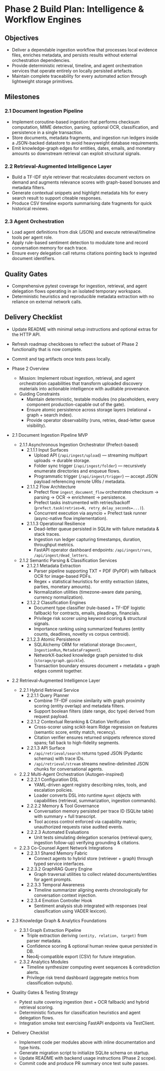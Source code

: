 # Phase 2 Build Plan: Intelligence & Workflow Engines

## Objectives
- Deliver a dependable ingestion workflow that processes local evidence files, enriches metadata, and persists results without external orchestration dependencies.
- Provide deterministic retrieval, timeline, and agent orchestration services that operate entirely on locally persisted artefacts.
- Maintain complete traceability for every automated action through lightweight storage primitives.

## Milestones

### 2.1 Document Ingestion Pipeline
- Implement coroutine-based ingestion that performs checksum computation, MIME detection, parsing, optional OCR, classification, and persistence in a single transaction.
- Store documents, metadata fragments, and ingestion run ledgers inside a JSON-backed datastore to avoid heavyweight database requirements.
- Emit knowledge-graph edges for entities, dates, emails, and monetary amounts so downstream retrieval can exploit structural signals.

### 2.2 Retrieval-Augmented Intelligence Layer
- Build a TF-IDF style retriever that recalculates document vectors on demand and augments relevance scores with graph-based bonuses and metadata filters.
- Generate contextual snippets and highlight metadata hits for every search result to support citeable responses.
- Produce CSV timeline exports summarising date fragments for quick historical reviews.

### 2.3 Agent Orchestration
- Load agent definitions from disk (JSON) and execute retrieval/timeline tools per agent role.
- Apply rule-based sentiment detection to modulate tone and record conversation memory for each trace.
- Ensure every delegation call returns citations pointing back to ingested document identifiers.

## Quality Gates
- Comprehensive pytest coverage for ingestion, retrieval, and agent delegation flows operating in an isolated temporary workspace.
- Deterministic heuristics and reproducible metadata extraction with no reliance on external network calls.

## Delivery Checklist
- Update README with minimal setup instructions and optional extras for the HTTP API.
- Refresh roadmap checkboxes to reflect the subset of Phase 2 functionality that is now complete.
- Commit and tag artifacts once tests pass locally.

- Phase 2 Overview
  - Mission: Implement robust ingestion, retrieval, and agent orchestration capabilities that transform uploaded discovery materials into actionable intelligence with auditable provenance.
  - Guiding Constraints
    - Maintain deterministic, testable modules (no placeholders, every component production-capable out of the gate).
    - Ensure atomic persistence across storage layers (relational + graph + search index).
    - Provide operator observability (runs, retries, dead-letter queue visibility).

- 2.1 Document Ingestion Pipeline MVP
  - 2.1.1 Asynchronous Ingestion Orchestrator (Prefect-based)
    - 2.1.1.1 Input Surfaces
      - Upload API (`/api/ingest/upload`) — streaming multipart uploads → durable storage.
      - Folder sync trigger (`/api/ingest/folder`) — recursively enumerate directories and enqueue flows.
      - Programmatic trigger (`/api/ingest/trigger`) — accept JSON payload referencing remote URIs / metadata.
    - 2.1.1.2 Flow Architecture
      - Prefect flow `ingest_document_flow` orchestrates checksum → parsing → OCR → enrichment → persistence.
      - Prefect tasks instrumented with retries/backoff (`prefect.task(retries=N, retry_delay_seconds=...)`).
      - Concurrent execution via asyncio + Prefect task runner (async-native flow implementation).
    - 2.1.1.3 Operational Resilience
      - Dead-letter queue persisted in SQLite with failure metadata & stack traces.
      - Ingestion run ledger capturing timestamps, duration, throughput metrics.
      - FastAPI operator dashboard endpoints: `/api/ingest/runs`, `/api/ingest/dead_letters`.
  - 2.1.2 Semantic Parsing & Classification Services
    - 2.1.2.1 Metadata Extraction
      - Parser pipeline supporting TXT + PDF (PyPDF) with fallback OCR for image-based PDFs.
      - Regex + statistical heuristics for entity extraction (dates, parties, monetary amounts).
      - Normalization utilities (timezone-aware date parsing, currency normalization).
    - 2.1.2.2 Classification Engines
      - Document type classifier (rule-based + TF-IDF logistic fallback) for contracts, emails, pleadings, financials.
      - Privilege risk scorer using keyword scoring & structural signals.
      - Importance ranking using summarized features (entity counts, deadlines, novelty vs corpus centroid).
    - 2.1.2.3 Atomic Persistence
      - SQLAlchemy ORM for relational storage (`Document`, `IngestionRun`, `MetadataFragment`).
      - NetworkX-backed knowledge graph persisted to disk (`storage/graph.gpickle`).
      - Transaction boundary ensures document + metadata + graph edges commit together.

- 2.2 Retrieval-Augmented Intelligence Layer
  - 2.2.1 Hybrid Retrieval Service
    - 2.2.1.1 Query Planner
      - Combine TF-IDF cosine similarity with graph proximity scoring (entity overlap) and metadata filters.
      - Support boolean filters (date range, doc type) derived from request payload.
    - 2.2.1.2 Contextual Reranking & Citation Verification
      - Cross-scorer using scikit-learn Ridge regression on features (semantic score, entity match, recency).
      - Citation verifier ensures returned snippets reference stored spans; fall back to high-fidelity segments.
    - 2.2.1.3 API Surface
      - `/api/retrieval/search` returns typed JSON (Pydantic schemas) with trace IDs.
      - `/api/retrieval/stream` streams newline-delimited JSON chunks for conversational agents.
  - 2.2.2 Multi-Agent Orchestration (Autogen-inspired)
    - 2.2.2.1 Configuration DSL
      - YAML-driven agent registry describing roles, tools, and escalation policies.
      - Loader converts DSL into runtime `Agent` objects with capabilities (retrieval, summarization, ingestion commands).
    - 2.2.2.2 Memory & Tool Governance
      - Conversation memory persisted per trace ID (SQLite table) with summary + full transcript.
      - Tool access control enforced via capability matrix; unauthorized requests raise audited events.
    - 2.2.2.3 Automated Evaluations
      - Unit tests simulating delegation scenarios (retrieval query, ingestion follow-up) verifying grounding & citations.
  - 2.2.3 Co-Counsel Agent Network Integrations
    - 2.2.3.1 Shared Memory Fabric
      - Connect agents to hybrid store (retriever + graph) through typed service interfaces.
    - 2.2.3.2 GraphRAG Query Engine
      - Graph traversal utilities to collect related documents/entities for agent prompts.
    - 2.2.3.3 Temporal Awareness
      - Timeline summarizer aligning events chronologically for conversation context injection.
    - 2.2.3.4 Emotion Controller Hook
      - Sentiment analysis stub integrated with responses (real classification using VADER lexicon).

- 2.3 Knowledge Graph & Analytics Foundations
  - 2.3.1 Graph Extraction Pipeline
    - Triple extraction deriving `(entity, relation, target)` from parser metadata.
    - Confidence scoring & optional human review queue persisted in DB.
    - Neo4j-compatible export (CSV) for future integration.
  - 2.3.2 Analytics Modules
    - Timeline synthesizer computing event sequences & contradiction alerts.
    - Privilege risk trend dashboard (aggregate metrics from classification outputs).

- Quality Gates & Testing Strategy
  - Pytest suite covering ingestion (text + OCR fallback) and hybrid retrieval scoring.
  - Deterministic fixtures for classification heuristics and agent delegation flows.
  - Integration smoke test exercising FastAPI endpoints via TestClient.

- Delivery Checklist
  - Implement code per modules above with inline documentation and type hints.
  - Generate migration script to initialize SQLite schema on startup.
  - Update README with backend usage instructions (Phase 2 scope).
  - Commit code and produce PR summary once test suite passes.
